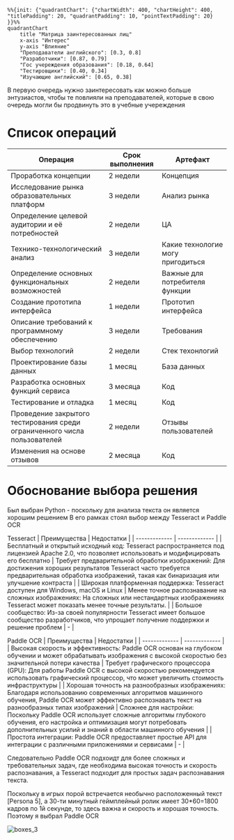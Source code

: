 ```mermaid
%%{init: {"quadrantChart": {"chartWidth": 400, "chartHeight": 400, "titlePadding": 20, "quadrantPadding": 10, "pointTextPadding": 20} }}%%
quadrantChart
    title "Матрица заинтересованных лиц"
    x-axis "Интерес"
    y-axis "Влияние"
    "Преподаватели английского": [0.3, 0.8]
    "Разработчики": [0.87, 0.79]
    "Гос учереждения образования": [0.18, 0.64]
    "Тестировщики": [0.40, 0.34]
    "Изучающие английский": [0.65, 0.38]
```
В первую очередь нужно заинтересовать как можно больше энтузиастов, чтобы те повлияли на преподавателей, которые в свою очередь могли бы продвинуть это в учебные учереждения

# Список операций

| Операция  | Срок выполнения | Артефакт |
| ------------- | ------------- | ------------- |
| Проработка концепции  | 2 недели | Концепция | 
| Исследование рынка образовательных платформ | 3 недели  | Анализ рынка |
| Определение целевой аудитории и её потребностей  | 2 недели | ЦА |
| Технико-технологический анализ | 3 недели  | Какие технологие могу пригодиться |
| Определение основных функциональных возможностей | 2 недели  | Важные для потребителя функции |
| Создание прототипа интерфейса | 1 недели  | Прототип интерфейса |
| Описание требований к программному обеспечению | 3 недели  | Требования |
| Выбор технологий  | 2 недели | Стек техонлогий |
| Проектирование базы данных  | 1 месяц | База данных |
| Разработка основных функций сервиса | 3 месяца  | Код |
| Тестирование и отладка  | 1 месяц | Код |
| Проведение закрытого тестирования среди ограниченного числа пользователей | 2 недели  | Отзывы пользователей |
| Изменения на основе отзывов | 2 месяца  | Код |


# Обоснование выбора решения

Был выбран Python - поскольку для анализа текста он является хорошим решением
В его рамках стоял выбор между Tesseract и Paddle OCR

Tesseract
| Преимущества  | Недостатки |
| ------------- | ------------- |
| Бесплатный и открытый исходный код: Tesseract распространяется под лицензией Apache 2.0, что позволяет использовать и модифицировать его бесплатно  | Требует предварительной обработки изображений: Для достижения хороших результатов Tesseract часто требуется предварительная обработка изображений, такая как бинаризация или улучшение контраста |
| Широкая платформенная поддержка: Tesseract доступен для Windows, macOS и Linux | Менее точное распознавание на сложных изображениях: На сложных или нестандартных изображениях Tesseract может показать менее точные результаты.  |
| Большое сообщество: Из-за своей популярности Tesseract имеет большое сообщество разработчиков, что упрощает получение поддержки и решение проблем  | - |

Paddle OCR
| Преимущества  | Недостатки |
| ------------- | ------------- |
| Высокая скорость и эффективность: Paddle OCR основан на глубоком обучении и может обрабатывать изображения с высокой скоростью без значительной потери качества | Требует графического процессора (GPU): Для работы Paddle OCR с высокой скоростью рекомендуется использовать графический процессор, что может увеличить стоимость инфраструктуры  |
| Хорошая точность на разнообразных изображениях: Благодаря использованию современных алгоритмов машинного обучения, Paddle OCR может эффективно распознавать текст на разнообразных типах изображений | Сложнее для настройки: Поскольку Paddle OCR использует сложные алгоритмы глубокого обучения, его настройка и оптимизация могут потребовать дополнительных усилий и знаний в области машинного обучения  |
| Простота интеграции: Paddle OCR предоставляет простые API для интеграции с различными приложениями и сервисами | -  |

Следовательно Paddle OCR подхоидт для более сложных и требовательных задач, где необходима высокая точность и скорость распознавания, а Tesseract подходит для простых задач распознавания текста.

Поскольку в игрых порой встречается необычно расположенный текст [Persona 5], а 30-ти минутный геймплейный ролик имеет 30*60=1800 кадров по 1й секунде, то здесь важна и скорость и хорошая точность. Поэтому я выбрал Paddle OCR

![boxes_3](https://github.com/Xryak-Git/project-decision-explanation/assets/49875834/2becd5db-11fc-4bda-864c-e02afa649198)
